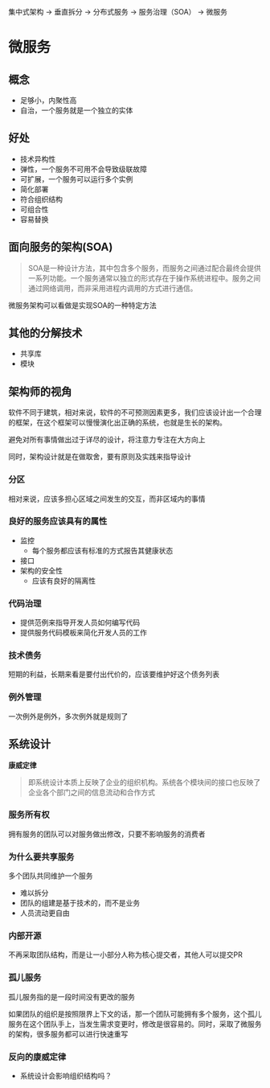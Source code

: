 集中式架构 -> 垂直拆分 -> 分布式服务 -> 服务治理（SOA） -> 微服务

# 微服务

## 概念

- 足够小，内聚性高
- 自治，一个服务就是一个独立的实体

## 好处

- 技术异构性
- 弹性，一个服务不可用不会导致级联故障
- 可扩展，一个服务可以运行多个实例
- 简化部署
- 符合组织结构
- 可组合性
- 容易替换

## 面向服务的架构(SOA)

>SOA是一种设计方法，其中包含多个服务，而服务之间通过配合最终会提供一系列功能。一个服务通常以独立的形式存在于操作系统进程中。服务之间通过网络调用，而非采用进程内调用的方式进行通信。

微服务架构可以看做是实现SOA的一种特定方法

## 其他的分解技术

- 共享库
- 模块

## 架构师的视角

软件不同于建筑，相对来说，软件的不可预测因素更多，我们应该设计出一个合理的框架，在这个框架可以慢慢演化出正确的系统，也就是生长的架构。

避免对所有事情做出过于详尽的设计，将注意力专注在大方向上

同时，架构设计就是在做取舍，要有原则及实践来指导设计

### 分区

相对来说，应该多担心区域之间发生的交互，而非区域内的事情

### 良好的服务应该具有的属性

- 监控
  - 每个服务都应该有标准的方式报告其健康状态
- 接口
- 架构的安全性
  - 应该有良好的隔离性

### 代码治理

- 提供范例来指导开发人员如何编写代码
- 提供服务代码模板来简化开发人员的工作

### 技术债务

短期的利益，长期来看是要付出代价的，应该要维护好这个债务列表

### 例外管理

一次例外是例外，多次例外就是规则了

## 系统设计

**康威定律**

>即系统设计本质上反映了企业的组织机构。系统各个模块间的接口也反映了企业各个部门之间的信息流动和合作方式

### 服务所有权

拥有服务的团队可以对服务做出修改，只要不影响服务的消费者

### 为什么要共享服务

多个团队共同维护一个服务

- 难以拆分
- 团队的组建是基于技术的，而不是业务
- 人员流动更自由

### 内部开源

不再采取团队结构，而是让一小部分人称为核心提交者，其他人可以提交PR

### 孤儿服务

孤儿服务指的是一段时间没有更改的服务

如果团队的组织是按照限界上下文的话，那一个团队可能拥有多个服务，这个孤儿服务在这个团队手上，当发生需求变更时，修改是很容易的。同时，采取了微服务的架构，很多服务都可以进行快速重写

### 反向的康威定律

- 系统设计会影响组织结构吗？
